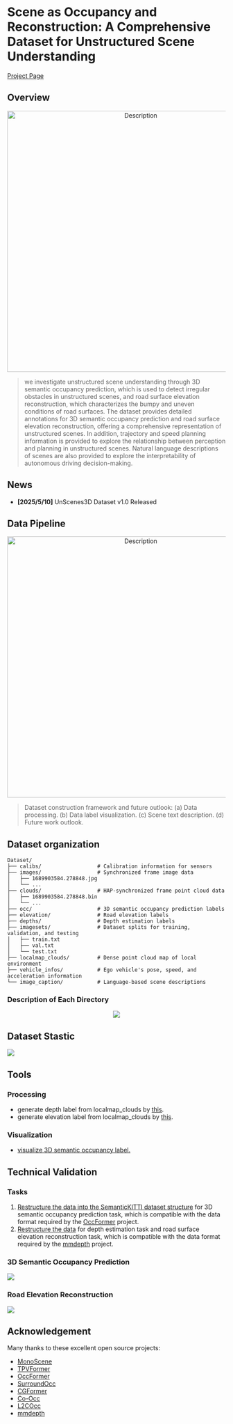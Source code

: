 # Scene as Occupancy and Reconstruction: A Comprehensive Dataset for Unstructured Scene Understanding
[Project Page](https://github.com/ruiqi-song/UnScene-AutoDrive) 

## Overview
<p align="center">
<img src=./assets/overview.png alt="Description" width="600"/>
</p>

> we investigate unstructured scene understanding through 3D semantic occupancy prediction, which is used to detect irregular obstacles in unstructured scenes, and road surface elevation reconstruction, which characterizes the bumpy and uneven conditions of road surfaces. The dataset provides detailed annotations for 3D semantic occupancy prediction and road surface elevation reconstruction, offering a comprehensive representation of unstructured scenes. In addition, trajectory and speed planning information is provided to explore the relationship between perception and planning in unstructured scenes. Natural language descriptions of scenes are also provided to explore the interpretability of autonomous driving decision-making.

## News
- **[2025/5/10]** UnScenes3D Dataset v1.0 Released

## Data Pipeline
<p align="center">
<img src=./assets/framework.png alt="Description" width="600"/>
</p>

> Dataset construction framework and future outlook: (a) Data processing. (b) Data label visualization. (c) Scene text description. (d) Future work outlook.

## Dataset organization
```
Dataset/
├── calibs/                  # Calibration information for sensors
├── images/                  # Synchronized frame image data
│   ├── 1689903584.278848.jpg
│   └── ...
├── clouds/                  # HAP-synchronized frame point cloud data
│   ├── 1689903584.278848.bin
│   └── ...
├── occ/                     # 3D semantic occupancy prediction labels
├── elevation/               # Road elevation labels
├── depths/                  # Depth estimation labels
├── imagesets/               # Dataset splits for training, validation, and testing
│   ├── train.txt
│   ├── val.txt
│   └── test.txt
├── localmap_clouds/         # Dense point cloud map of local environment
├── vehicle_infos/           # Ego vehicle's pose, speed, and acceleration information
└── image_caption/           # Language-based scene descriptions
```


### Description of Each Directory
<p align="center">
<img src=./assets/dir_desc.png>
</p>

## Dataset Stastic
<img src=./assets/stastic.png>

## Tools

### Processing

- generate depth label from localmap_clouds by [this](tools/processing/gengert_depth_label.py). 
- generate elevation label from localmap_clouds by [this](tools/processing/gengert_elevation_label.py).

### Visualization

- [visualize 3D semantic occupancy label.](tools/visualization/occ_visual.py)

## Technical Validation
### Tasks

1. [Restructure the data into the SemanticKITTI dataset structure](tools/tasks/occ_prediction.py) for 3D semantic occupancy prediction task, which is compatible with the data format required by the [OccFormer](https://github.com/zhangyp15/OccFormer) project.
2. [Restructure the data](tools/tasks/depth_elevation_estimation.py) for depth estimation task and road surface elevation reconstruction task, which is compatible with the data format required by the [mmdepth](https://github.com/RuijieZhu94/mmdepth) project.


### 3D Semantic Occupancy Prediction
<img src=./assets/occ_nus.png>

### Road Elevation Reconstruction
<img src=./assets/depth_nus.png>


## Acknowledgement

Many thanks to these excellent open source projects:

- [MonoScene](https://github.com/astra-vision/MonoScene)
- [TPVFormer](https://github.com/wzzheng/TPVFormer)
- [OccFormer](https://github.com/zhangyp15/OccFormer)
- [SurroundOcc](https://github.com/weiyithu/SurroundOcc)
- [CGFormer](https://github.com/pkqbajng/CGFormer)
- [Co-Occ](https://github.com/Rorisis/Co-Occ)
- [L2COcc](https://github.com/StudyingFuFu/L2COcc)
- [mmdepth](https://github.com/RuijieZhu94/mmdepth)


